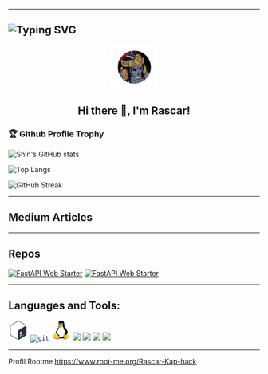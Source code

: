 
---
![Typing SVG](https://readme-typing-svg.herokuapp.com?font=Tiro+Devanagari+Sanskrit&size=32&duration=2000&color=CF0000&lines=Ing%C3%A9nieur+s%C3%A9curit%C3%A9;DevOps)
---

<p align="center">
  <img width="92" src="/img/rascar.png" />
</p>  
<h2 align="center">Hi there 👋, I'm Rascar!</h2>

<h3>🏆 Github Profile Trophy</h2>

![Shin's GitHub stats](https://github-readme-stats.vercel.app/api?username=RascarKapHack&show_icons=true&title_color=fff&icon_color=79ff97&text_color=9f9f9f&bg_color=151515)

![Top Langs](https://github-readme-stats.vercel.app/api/top-langs/?username=RascarKapHack&layout=compact)

![GitHub Streak](https://github-readme-streak-stats.herokuapp.com?user=RascarKapHack&theme=neon-palenight&hide_border=true)

---
## Medium Articles
<!--
 <a target="_blank" href="https://github-readme-medium-recent-article.vercel.app/medium/@shinichiokada/0"><img src="https://github-readme-medium-recent-article.vercel.app/medium/@shinichiokada/0" alt="Recent Article 1">

<a target="_blank" href="https://github-readme-medium-recent-article.vercel.app/medium/@shinichiokada/2"><img src="https://github-readme-medium-recent-article.vercel.app/medium/@shinichiokada/2" alt="Recent Article 3">
-->

---
## Repos
[![FastAPI Web Starter](https://github-readme-stats.vercel.app/api/pin/?username=RascarKapHack&repo=ChatBox&show_owner=true)](https://github.com/RascarKapHack/ChatBox)
[![FastAPI Web Starter](https://github-readme-stats.vercel.app/api/pin/?username=iTrofa&repo=OmegaVirus&show_owner=true)](https://github.com/iTrofa/OmegaVirus)

---
## **Languages and Tools:**  

<code><img src="https://raw.githubusercontent.com/devicons/devicon/master/icons/bash/bash-original.svg" alt="bash" width="40" height="40"/></code>
<code><img src="https://www.vectorlogo.zone/logos/git-scm/git-scm-icon.svg" alt="git" width="40" height="40"/></code>
<code><img src="https://raw.githubusercontent.com/devicons/devicon/master/icons/linux/linux-original.svg" alt="linux" width="40" height="40"/></code>
<code><img height="40" src="https://raw.githubusercontent.com/shinokada/shinokada/master/assets/python.png"></code>
<code><img height="40" src="https://raw.githubusercontent.com/shinokada/shinokada/master/assets/javascript.png"></code>
<code><img height="40" src="https://raw.githubusercontent.com/shinokada/shinokada/master/assets/visual-studio-code.png"></code>
<code><img height="40" src="https://raw.githubusercontent.com/shinokada/shinokada/master/assets/vim.png"></code>

---
Profil Rootme
https://www.root-me.org/Rascar-Kap-hack